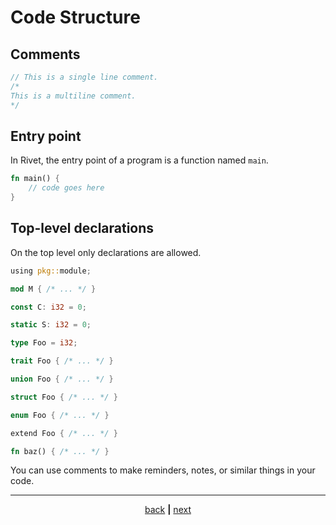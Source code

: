 # Code Structure

## Comments
```rust
// This is a single line comment.
/*
This is a multiline comment.
*/
```

## Entry point

In Rivet, the entry point of a program is a function named `main`.
```rust
fn main() {
    // code goes here
}
```

## Top-level declarations

On the top level only declarations are allowed.
```rust
using pkg::module;

mod M { /* ... */ }

const C: i32 = 0;

static S: i32 = 0;

type Foo = i32;

trait Foo { /* ... */ }

union Foo { /* ... */ }

struct Foo { /* ... */ }

enum Foo { /* ... */ }

extend Foo { /* ... */ }

fn baz() { /* ... */ }
```

You can use comments to make reminders, notes, or similar things in your
code.

* * *

<div align="center">

[back](00_getting_started.md) **|** [next](02_functions.md)

</div>
